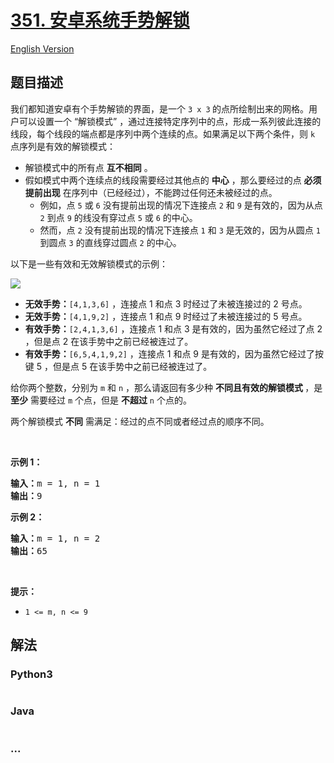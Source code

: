 # [351. 安卓系统手势解锁](https://leetcode.cn/problems/android-unlock-patterns)

[English Version](/solution/0300-0399/0351.Android%20Unlock%20Patterns/README_EN.md)

## 题目描述

<!-- 这里写题目描述 -->

<p>我们都知道安卓有个手势解锁的界面，是一个&nbsp;<code>3 x 3</code><strong> </strong>的点所绘制出来的网格。用户可以设置一个 “解锁模式” ，通过连接特定序列中的点，形成一系列彼此连接的线段，每个线段的端点都是序列中两个连续的点。如果满足以下两个条件，则 <code>k</code> 点序列是有效的解锁模式：</p>

<ul>
	<li>解锁模式中的所有点 <strong>互不相同</strong> 。</li>
	<li>假如模式中两个连续点的线段需要经过其他点的 <strong>中心</strong> ，那么要经过的点 <strong>必须提前出现</strong> 在序列中（已经经过），不能跨过任何还未被经过的点。
	<ul>
		<li>例如，点 <code>5</code> 或 <code>6</code>&nbsp;没有提前出现的情况下连接点 <code>2</code>&nbsp;和 <code>9</code>&nbsp;是有效的，因为从点 <code>2</code> 到点 <code>9</code> 的线没有穿过点 <code>5</code> 或 <code>6</code> 的中心。</li>
		<li>然而，点 <code>2</code> 没有提前出现的情况下连接点 <code>1</code> 和&nbsp;<code>3</code>&nbsp;是无效的，因为从圆点 <code>1</code> 到圆点 <code>3</code> 的直线穿过圆点 <code>2</code> 的中心。</li>
	</ul>
	</li>
</ul>

<p>以下是一些有效和无效解锁模式的示例：</p>

<p><img src="https://cdn.jsdelivr.net/gh/doocs/leetcode@main/solution/0300-0399/0351.Android%20Unlock%20Patterns/images/android-unlock.png" /></p>

<ul>
	<li><strong>无效手势：</strong><code>[4,1,3,6]</code> ，连接点 1 和点&nbsp;3 时经过了未被连接过的&nbsp;2 号点。</li>
	<li><strong>无效手势：</strong><code>[4,1,9,2]</code> ，连接点 1 和点 9 时经过了未被连接过的 5&nbsp;号点。</li>
	<li><strong>有效手势：</strong><code>[2,4,1,3,6]</code> ，连接点 1 和点&nbsp;3 是有效的，因为虽然它经过了点&nbsp;2 ，但是点 2 在该手势中之前已经被连过了。</li>
	<li><strong>有效手势：</strong><code>[6,5,4,1,9,2]</code> ，连接点 1 和点&nbsp;9 是有效的，因为虽然它经过了按键 5 ，但是点&nbsp;5 在该手势中之前已经被连过了。</li>
</ul>

<p>给你两个整数，分别为 ​​<code>m</code> 和 <code>n</code> ，那么请返回有多少种 <strong>不同且有效的解锁模式 </strong>，是 <strong>至少</strong> 需要经过 <code>m</code> 个点，但是 <strong>不超过</strong> <code>n</code> 个点的。</p>

<p>两个解锁模式 <strong>不同</strong> 需满足：经过的点不同或者经过点的顺序不同。</p>

<p>&nbsp;</p>

<p><strong>示例 1：</strong></p>

<pre>
<strong>输入：</strong>m = 1, n = 1
<strong>输出：</strong>9
</pre>

<p><strong>示例 2：</strong></p>

<pre>
<strong>输入：</strong>m = 1, n = 2
<strong>输出：</strong>65
</pre>

<p>&nbsp;</p>

<p><strong>提示：</strong></p>

<ul>
	<li><code>1 &lt;= m, n &lt;= 9</code></li>
</ul>

## 解法

<!-- 这里可写通用的实现逻辑 -->

<!-- tabs:start -->

### **Python3**

<!-- 这里可写当前语言的特殊实现逻辑 -->

```python

```

### **Java**

<!-- 这里可写当前语言的特殊实现逻辑 -->

```java

```

### **...**

```

```

<!-- tabs:end -->
